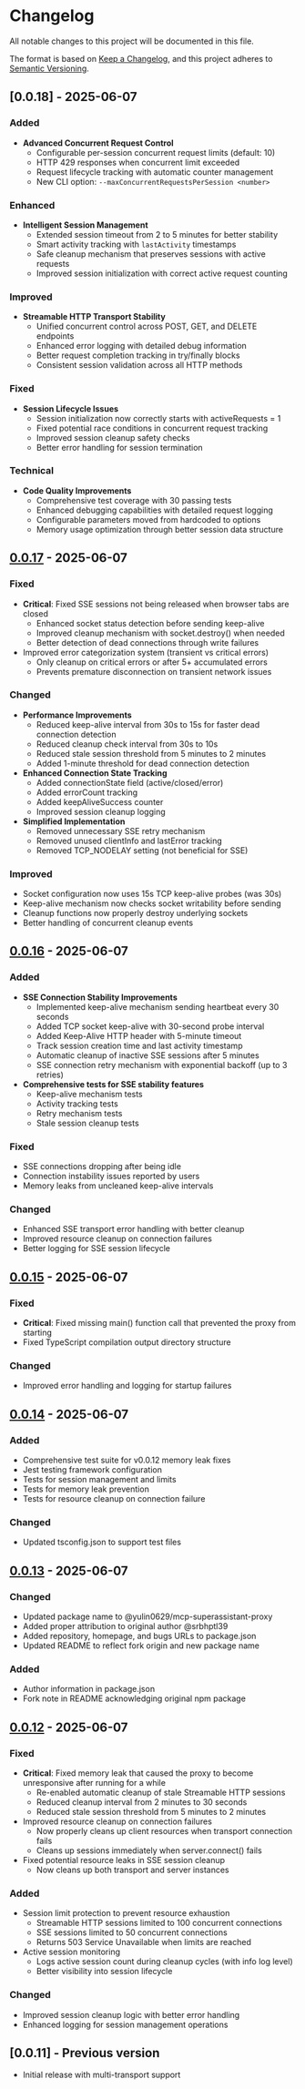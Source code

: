 # Changelog

All notable changes to this project will be documented in this file.

The format is based on [Keep a Changelog](https://keepachangelog.com/en/1.0.0/),
and this project adheres to [Semantic Versioning](https://semver.org/spec/v2.0.0.html).

## [0.0.18] - 2025-06-07

### Added
- **Advanced Concurrent Request Control**
  - Configurable per-session concurrent request limits (default: 10)
  - HTTP 429 responses when concurrent limit exceeded
  - Request lifecycle tracking with automatic counter management
  - New CLI option: `--maxConcurrentRequestsPerSession <number>`

### Enhanced
- **Intelligent Session Management**
  - Extended session timeout from 2 to 5 minutes for better stability
  - Smart activity tracking with `lastActivity` timestamps
  - Safe cleanup mechanism that preserves sessions with active requests
  - Improved session initialization with correct active request counting

### Improved
- **Streamable HTTP Transport Stability**
  - Unified concurrent control across POST, GET, and DELETE endpoints
  - Enhanced error logging with detailed debug information
  - Better request completion tracking in try/finally blocks
  - Consistent session validation across all HTTP methods

### Fixed
- **Session Lifecycle Issues**
  - Session initialization now correctly starts with activeRequests = 1
  - Fixed potential race conditions in concurrent request tracking
  - Improved session cleanup safety checks
  - Better error handling for session termination

### Technical
- **Code Quality Improvements**
  - Comprehensive test coverage with 30 passing tests
  - Enhanced debugging capabilities with detailed request logging
  - Configurable parameters moved from hardcoded to options
  - Memory usage optimization through better session data structure

## [0.0.17] - 2025-06-07

### Fixed
- **Critical**: Fixed SSE sessions not being released when browser tabs are closed
  - Enhanced socket status detection before sending keep-alive
  - Improved cleanup mechanism with socket.destroy() when needed
  - Better detection of dead connections through write failures
- Improved error categorization system (transient vs critical errors)
  - Only cleanup on critical errors or after 5+ accumulated errors
  - Prevents premature disconnection on transient network issues

### Changed
- **Performance Improvements**
  - Reduced keep-alive interval from 30s to 15s for faster dead connection detection
  - Reduced cleanup check interval from 30s to 10s
  - Reduced stale session threshold from 5 minutes to 2 minutes
  - Added 1-minute threshold for dead connection detection
- **Enhanced Connection State Tracking**
  - Added connectionState field (active/closed/error)
  - Added errorCount tracking
  - Added keepAliveSuccess counter
  - Improved session cleanup logging
- **Simplified Implementation**
  - Removed unnecessary SSE retry mechanism
  - Removed unused clientInfo and lastError tracking
  - Removed TCP_NODELAY setting (not beneficial for SSE)

### Improved
- Socket configuration now uses 15s TCP keep-alive probes (was 30s)
- Keep-alive mechanism now checks socket writability before sending
- Cleanup functions now properly destroy underlying sockets
- Better handling of concurrent cleanup events

## [0.0.16] - 2025-06-07

### Added
- **SSE Connection Stability Improvements**
  - Implemented keep-alive mechanism sending heartbeat every 30 seconds
  - Added TCP socket keep-alive with 30-second probe interval
  - Added Keep-Alive HTTP header with 5-minute timeout
  - Track session creation time and last activity timestamp
  - Automatic cleanup of inactive SSE sessions after 5 minutes
  - SSE connection retry mechanism with exponential backoff (up to 3 retries)
- **Comprehensive tests for SSE stability features**
  - Keep-alive mechanism tests
  - Activity tracking tests
  - Retry mechanism tests
  - Stale session cleanup tests

### Fixed
- SSE connections dropping after being idle
- Connection instability issues reported by users
- Memory leaks from uncleaned keep-alive intervals

### Changed
- Enhanced SSE transport error handling with better cleanup
- Improved resource cleanup on connection failures
- Better logging for SSE session lifecycle

## [0.0.15] - 2025-06-07

### Fixed
- **Critical**: Fixed missing main() function call that prevented the proxy from starting
- Fixed TypeScript compilation output directory structure

### Changed
- Improved error handling and logging for startup failures

## [0.0.14] - 2025-06-07

### Added
- Comprehensive test suite for v0.0.12 memory leak fixes
- Jest testing framework configuration
- Tests for session management and limits
- Tests for memory leak prevention
- Tests for resource cleanup on connection failure

### Changed
- Updated tsconfig.json to support test files

## [0.0.13] - 2025-06-07

### Changed
- Updated package name to @yulin0629/mcp-superassistant-proxy
- Added proper attribution to original author @srbhptl39
- Added repository, homepage, and bugs URLs to package.json
- Updated README to reflect fork origin and new package name

### Added
- Author information in package.json
- Fork note in README acknowledging original npm package

## [0.0.12] - 2025-06-07

### Fixed
- **Critical**: Fixed memory leak that caused the proxy to become unresponsive after running for a while
  - Re-enabled automatic cleanup of stale Streamable HTTP sessions
  - Reduced cleanup interval from 2 minutes to 30 seconds
  - Reduced stale session threshold from 5 minutes to 2 minutes
- Improved resource cleanup on connection failures
  - Now properly cleans up client resources when transport connection fails
  - Cleans up sessions immediately when server.connect() fails
- Fixed potential resource leaks in SSE session cleanup
  - Now cleans up both transport and server instances

### Added
- Session limit protection to prevent resource exhaustion
  - Streamable HTTP sessions limited to 100 concurrent connections
  - SSE sessions limited to 50 concurrent connections
  - Returns 503 Service Unavailable when limits are reached
- Active session monitoring
  - Logs active session count during cleanup cycles (with info log level)
  - Better visibility into session lifecycle

### Changed
- Improved session cleanup logic with better error handling
- Enhanced logging for session management operations

## [0.0.11] - Previous version
- Initial release with multi-transport support

[0.0.17]: https://github.com/yulin0629/mcp-sse-proxy/compare/v0.0.16...v0.0.17
[0.0.16]: https://github.com/yulin0629/mcp-sse-proxy/compare/v0.0.15...v0.0.16
[0.0.15]: https://github.com/yulin0629/mcp-sse-proxy/compare/v0.0.14...v0.0.15
[0.0.14]: https://github.com/yulin0629/mcp-sse-proxy/compare/v0.0.13...v0.0.14
[0.0.13]: https://github.com/yulin0629/mcp-sse-proxy/compare/v0.0.12...v0.0.13
[0.0.12]: https://github.com/yulin0629/mcp-sse-proxy/compare/v0.0.11...v0.0.12